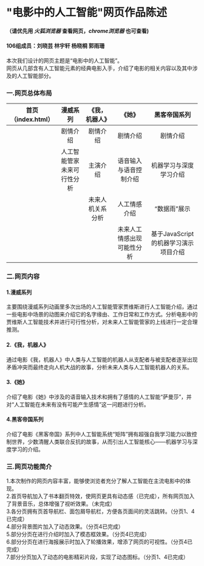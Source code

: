 # "电影中的人工智能"网页作品陈述   
#### （请优先用 *火狐浏览器* 查看网页，*chrome浏览器* 也可查看)   
#### 106组成员：刘晓芸 林宇轩 杨晓桐 郭雨珊   
本次我们设计的网页主题是“电影中的人工智能”。    
网页从几部含有人工智能元素的经典电影入手，介绍了电影的相关内容以及其中涉及的人工智能部分。   
### 一.网页总体布局   

|首页（index.html）|漫威系列|《我，机器人》|《她》|黑客帝国系列|
|:--------------:|:-----:|:----------:|:---:|:--------:|
| |剧情介绍|剧情介绍|剧情介绍|剧情介绍|
| |人工智能管家未来可行性分析|主演介绍|语音输入与语音控制介绍|机器学习与深度学习介绍|
| | |未来人机关系分析|人工情感介绍|“数据雨”展示|
| | | |未来人工情感出现可能性分析|基于JavaScript的机器学习演示项目介绍|    

### 二.网页内容    
#### 1.漫威系列    
主要围绕漫威系列动画里多次出场的人工智能管家贾维斯进行人工智能介绍，通过一些电影中场景的动图来介绍它的名字缘由、工作日常和工作方式。分析电影中的贾维斯人工智能技术并进行可行性分析，对未来人工智能管家的上线进行一定合理推测。    
#### 2.《我，机器人》    
通过电影《我，机器人》中人类与人工智能的机器人从支配者与被支配者逐渐出现矛盾冲突而最终走向人机大战的故事，分析未来人类与人工智能机器人的关系。    
#### 3.《她》    
介绍了电影《她》中涉及的语音输入技术和拥有了感情的人工智能“萨曼莎”，并对“人工智能在未来有没有可能产生感情”这一问题进行分析。    
#### 4.黑客帝国系列    
介绍了电影《黑客帝国》系列中人工智能系统“矩阵”拥有超强自我学习能力以致控制世界，少数清醒人类联合反抗的故事，从而引出人工智能核心——机器学习与深度学习的介绍。    
### 三.网页功能简介    
1.本次制作的网页内容丰富，能够使浏览者充分了解人工智能在主流电影中的体现。    
2.首页导航加入了书本翻页特效，使网页更具有动态感（已完成），所有网页加入了背景音乐，总体增强了视听效果。（未完成）    
3.各分页拥有页首导航栏、面包屑导航栏，方便各页面间的灵活跳转。（分页1、4已完成）    
4.部分背景图片加入了动态效果。（分页4已完成）    
5.部分分页在进行介绍时加入了模态框效果。（分页4已完成）    
6.部分分页在进行海报展示时加入了轮播效果，增添了网页的可视性。（分页4已完成）    
7.部分分页加入了动态的电影精彩片段，实现了动态图标。（分页1、4已完成）    
